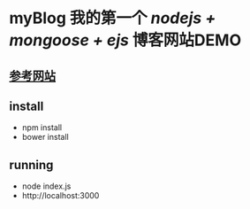 # myBlog 我的第一个 *nodejs + mongoose + ejs* 博客网站DEMO
## [参考网站](https://www.gitbook.com/book/maninboat/n-blog/details)

## install

* npm install
* bower install 

## running

* node index.js
* http://localhost:3000